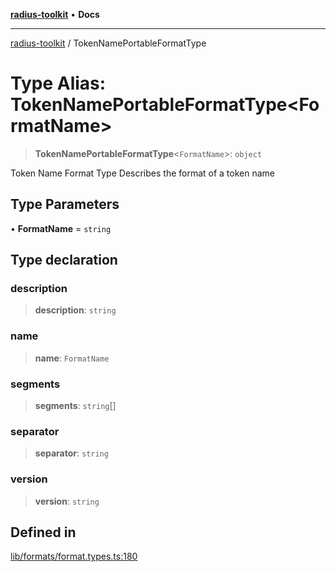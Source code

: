[**radius-toolkit**](../README.md) • **Docs**

***

[radius-toolkit](../globals.md) / TokenNamePortableFormatType

# Type Alias: TokenNamePortableFormatType\<FormatName\>

> **TokenNamePortableFormatType**\<`FormatName`\>: `object`

Token Name Format Type
Describes the format of a token name

## Type Parameters

• **FormatName** = `string`

## Type declaration

### description

> **description**: `string`

### name

> **name**: `FormatName`

### segments

> **segments**: `string`[]

### separator

> **separator**: `string`

### version

> **version**: `string`

## Defined in

[lib/formats/format.types.ts:180](https://github.com/rangle/radius-token-tango/blob/0fa25351e79af51a833bcebadbd83e27a9791a4f/packages/radius-toolkit/src/lib/formats/format.types.ts#L180)

